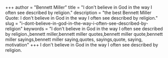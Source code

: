 +++
author = "Bennett Miller"
title = "I don't believe in God in the way I often see described by religion."
description = "the best Bennett Miller Quote: I don't believe in God in the way I often see described by religion."
slug = "i-dont-believe-in-god-in-the-way-i-often-see-described-by-religion"
keywords = "I don't believe in God in the way I often see described by religion.,bennett miller,bennett miller quotes,bennett miller quote,bennett miller sayings,bennett miller saying,quotes, sayings,quote, saying, motivation"
+++
I don't believe in God in the way I often see described by religion.
